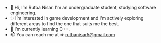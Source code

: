 - 👋 Hi, I’m Rutba Nisar. I'm an undergraduate student, studying software engineering.
- ✨ I’m interested in game development and I'm actively exploring different areas to find the one that suits me the best.
- 🌱 I’m currently learning C++.
- 📫 You can reach me at => rutbanisar5@gmail.com
<!---
rutba-nisar-05/rutba-nisar-05 is a ✨ special ✨ repository because its `README.md` (this file) appears on your GitHub profile.
You can click the Preview link to take a look at your changes.
--->
